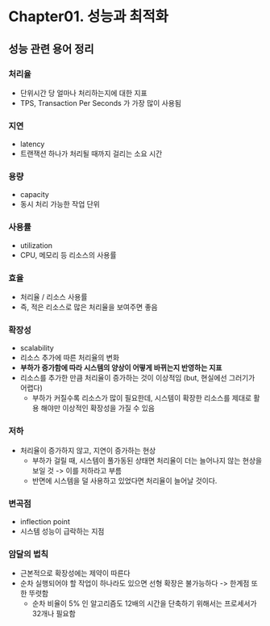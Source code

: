 # Chapter01. 성능과 최적화 
## 성능 관련 용어 정리 
### 처리율
- 단위시간 당 얼마나 처리하는지에 대한 지표 
- TPS, Transaction Per Seconds 가 가장 많이 사용됨 

### 지연
- latency
- 트랜잭션 하나가 처리될 때까지 걸리는 소요 시간 

### 용량
- capacity 
- 동시 처리 가능한 작업 단위 

### 사용률
- utilization
- CPU, 메모리 등 리소스의 사용률

### 효율 
- 처리율 / 리소스 사용률 
- 즉, 적은 리소스로 많은 처리율을 보여주면 좋음 

### 확장성 
- scalability
- 리소스 추가에 따른 처리율의 변화
- **부하가 증가함에 따라 시스템의 양상이 어떻게 바뀌는지 반영하는 지표**
- 리소스를 추가한 만큼 처리율이 증가하는 것이 이상적임 (but, 현실에선 그러기가 어렵다)
  - 부하가 커질수록 리소스가 많이 필요한데, 시스템이 확장한 리소스를 제대로 활용 해야만 이상적인 확장성을 가질 수 있음


### 저하
- 처리율이 증가하지 않고, 지연이 증가하는 현상 
  - 부하가 걸릴 때, 시스템이 풀가동된 상태면 처리율이 더는 늘어나지 않는 현상을 보일 것 -> 이를 저하라고 부름 
  - 반면에 시스템을 덜 사용하고 있었다면 처리율이 늘어날 것이다. 


### 변곡점 
- inflection point
- 시스템 성능이 급락하는 지점 


### 암달의 법칙  
- 근본적으로 확장성에는 제약이 따른다 
- 순차 실행되어야 할 작업이 하나라도 있으면 선형 확장은 불가능하다 -> 한계점 또한 뚜렷함 
  - 순차 비율이 5% 인 알고리즘도 12배의 시간을 단축하기 위해서는 프로세서가 32개나 필요함 